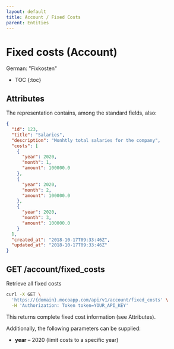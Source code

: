 ```yaml
---
layout: default
title: Account / Fixed Costs
parent: Entities
---
```


# Fixed costs (Account)

German: "Fixkosten"

- TOC
{:toc}

## Attributes

The representation contains, among the standard fields, also:

```json
{
  "id": 123,
  "title": "Salaries",
  "description": "Monhtly total salaries for the company",
  "costs": [
    {
      "year": 2020,
      "month": 1,
      "amount": 100000.0
    },
    {
      "year": 2020,
      "month": 2,
      "amount": 100000.0
    },
    {
      "year": 2020,
      "month": 3,
      "amount": 100000.0
    }
  ],
  "created_at": "2018-10-17T09:33:46Z",
  "updated_at": "2018-10-17T09:33:46Z"
}
```

## GET /account/fixed_costs

Retrieve all fixed costs

```bash
curl -X GET \
  'https://{domain}.mocoapp.com/api/v1/account/fixed_costs' \
  -H 'Authorization: Token token=YOUR_API_KEY'
```

This returns complete fixed cost information (see Attributes).

Additionally, the following parameters can be supplied:

- **year** – 2020 (limit costs to a specific year)
